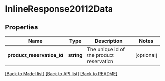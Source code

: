 # InlineResponse20112Data

## Properties
Name | Type | Description | Notes
------------ | ------------- | ------------- | -------------
**product_reservation_id** | **string** | The unique id of the product reservation | [optional] 

[[Back to Model list]](../../README.md#documentation-for-models) [[Back to API list]](../../README.md#documentation-for-api-endpoints) [[Back to README]](../../README.md)

